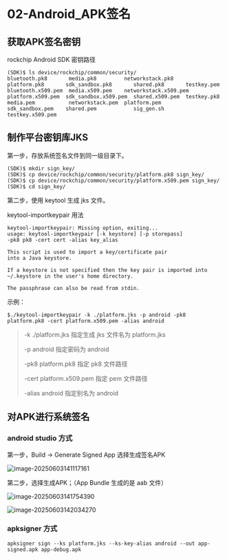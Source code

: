 # 02-Android_APK签名



## 获取APK签名密钥

rockchip Android SDK 密钥路径

```
(SDK)$ ls device/rockchip/common/security/
bluetooth.pk8       media.pk8         networkstack.pk8       platform.pk8       sdk_sandbox.pk8       shared.pk8       testkey.pem
bluetooth.x509.pem  media.x509.pem    networkstack.x509.pem  platform.x509.pem  sdk_sandbox.x509.pem  shared.x509.pem  testkey.pk8
media.pem           networkstack.pem  platform.pem           sdk_sandbox.pem    shared.pem            sig_gen.sh       testkey.x509.pem
```



## 制作平台密钥库JKS

第一步，存放系统签名文件到同一级目录下。

```
(SDK)$ mkdir sign_key/
(SDK)$ cp device/rockchip/common/security/platform.pk8 sign_key/
(SDK)$ cp device/rockchip/common/security/platform.x509.pem sign_key/
(SDK)$ cd sign_key/
```

第二步，使用 keytool 生成 jks 文件。

keytool-importkeypair 用法

```
keytool-importkeypair: Missing option, exiting...
usage: keytool-importkeypair [-k keystore] [-p storepass]
-pk8 pk8 -cert cert -alias key_alias

This script is used to import a key/certificate pair
into a Java keystore.

If a keystore is not specified then the key pair is imported into
~/.keystore in the user's home directory.

The passphrase can also be read from stdin.
```

示例：

```
$./keytool-importkeypair -k ./platform.jks -p android -pk8 platform.pk8 -cert platform.x509.pem -alias android
```

>  -k ./platform.jks 指定生成 jks 文件名为 platform.jks
>
> -p android  指定密码为 android
>
> -pk8 platform.pk8 指定 pk8 文件路径
>
> -cert platform.x509.pem 指定 pem 文件路径
>
> -alias android 指定别名为 android



## 对APK进行系统签名

### android studio 方式

第一步，Build ->  Generate Signed App 选择生成签名APK

![image-20250603141117161](http://tanzhtanzh.oss-cn-shenzhen.aliyuncs.com/img/image-20250603141117161.png)

第二步，选择生成APK；（App Bundle 生成的是 aab 文件）

![image-20250603141754390](C:\Users\16708\AppData\Roaming\Typora\typora-user-images\image-20250603141754390.png)

![image-20250603142034270](C:\Users\16708\AppData\Roaming\Typora\typora-user-images\image-20250603142034270.png)

### apksigner 方式

```
apksigner sign --ks platform.jks --ks-key-alias android --out app-signed.apk app-debug.apk 
```

